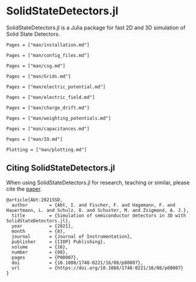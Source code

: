 # SolidStateDetectors.jl

SolidStateDetectors.jl is a Julia package for fast 2D and 3D simulation of Solid State Detectors.

```@contents
Pages = ["man/installation.md"]
```
```@contents
Pages = ["man/config_files.md"]
```
```@contents
Pages = ["man/csg.md"]
```
```@contents
Pages = ["man/Grids.md"]
```
```@contents
Pages = ["man/electric_potential.md"]
```
```@contents
Pages = ["man/electric_field.md"]
```
```@contents
Pages = ["man/charge_drift.md"]
```
```@contents
Pages = ["man/weighting_potentials.md"]
```
```@contents
Pages = ["man/capacitances.md"]
```
```@contents
Pages = ["man/IO.md"]
```
```@contents
Plotting = ["man/plotting.md"]
```

## Citing SolidStateDetectors.jl

When using SolidStateDetectors.jl for research, teaching or similar, please cite
the [paper](https://doi.org/10.1088/1748-0221/16/08/p08007).

```
@article{Abt:2021SSD,
  author        = {Abt, I. and Fischer, F. and Hagemann, F. and Hauertmann, L. and Schulz, O. and Schuster, M. and Zsigmond, A. J.},
  title         = {Simulation of semiconductor detectors in 3D with SolidStateDetectors.jl},
  year          = {2021},
  month         = {8},
  journal       = {Journal of Instrumentation},
  publisher     = {{IOP} Publishing},
  volume        = {16},
  number        = {08},
  pages         = {P08007},
  doi           = {10.1088/1748-0221/16/08/p08007},
  url           = {https://doi.org/10.1088/1748-0221/16/08/p08007}
}
```